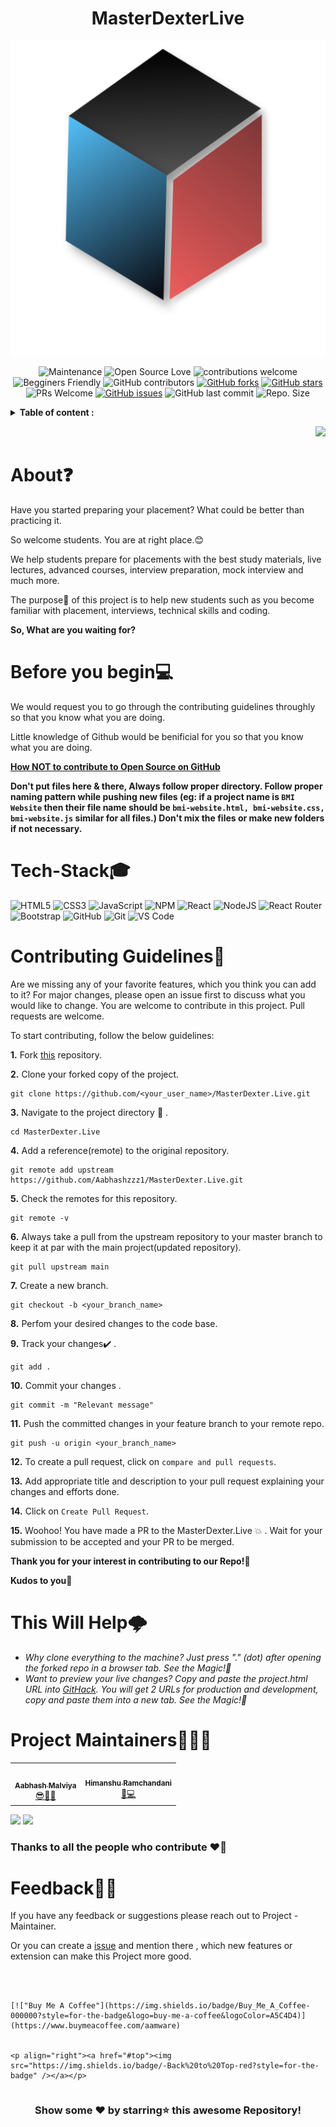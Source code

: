 <div id="top"></div>


<h1 align="center">MasterDexterLive </h1>
<p align="center">
    <a href="https://github.com/Aabhashzzz1/MasterDexter.Live">
        <img alt="MasterDexterLive" src="https://github.com/Aabhashzzz1/MasterDexter.Live/blob/main/public/logo512.png" />
    </a>
</p>

<!-- ---------------------------------------------------------------------------------------------------------------------- -->


<div align="center">

![Maintenance](https://img.shields.io/badge/Maintained%3F-yes-orange.svg)
![Open Source Love](https://img.shields.io/badge/Open%20Source-%E2%9D%A4-red)
![contributions welcome](https://img.shields.io/badge/contributions-welcome-brightgreen.svg?style=flat)
![Begginers Friendly](https://img.shields.io/badge/Begginer%20Friendly%20-Yes-orange)
![GitHub contributors](https://img.shields.io/github/contributors/Aabhashzzz1/MasterDexter.Live?color=blue)
[![GitHub forks](https://img.shields.io/github/forks/Aabhashzzz1/MasterDexter.Live)](https://github.com/Aabhashzzz1/MasterDexter.Live/network)
[![GitHub stars](https://img.shields.io/github/stars/Aabhashzzz1/MasterDexter.Live)](https://github.com/Aabhashzzz1/MasterDexter.Live/stargazers)
![PRs Welcome](https://img.shields.io/badge/PRs-welcome-brightgreen.svg?style=flat-square) 
[![GitHub issues](https://img.shields.io/github/issues/Aabhashzzz1/MasterDexter.Live)](https://github.com/Aabhashzzz1/MasterDexter.Live/issues)
![GitHub last commit](https://img.shields.io/github/last-commit/Aabhashzzz1/MasterDexter.Live?color=red&style=plastic)
![Repo. Size](https://img.shields.io/github/repo-size/Aabhashzzz1/MasterDexter.Live?color=white) 

</div>

<!-- ---------------------------------------------------------------------------------------------------------------------- -->
<!-- TABLE OF CONTENTS --> 

<details>
            <summary><b> Table of content : </b></summary>

*  <a href="#About">About❓</a>
* <a href="#Before">Before you begin💻</a>  
* <a href="#Tech-Stack">Tech-Stack used🎓</a>  
* <a href="#Contributing">Contributing Guidelines📝</a> 
* <a href="#Help">This Will Help🌩️</a>  
* <a href="#Maintainer">Project Maintainers🕵</a>    
* <a href="#Feedback">Feedback</a>     


</details>

<p align="right"><a href="#Bottom"><img src="https://img.shields.io/badge/-Bottom-red?style=for-the-badge" /></a></p>

<!-- ------------------------------------------------------------------------------------------------------------------------------------------------------ -->
<!-- ------------------------------------------------------------------------------------------------------------------------------------------------------ -->
<div id="#About"></div>

# About❓
Have you started preparing your placement? What could be better than practicing it.

So welcome students. You are at right place.😊

We help students prepare for placements with the best study materials, live lectures, advanced courses, interview preparation, mock interview and much more.

The purpose🎯 of this project is to help new students such as you become familiar with placement, interviews, technical skills and coding.

**So, What are you waiting for?**
<br>

<!-- ------------------------------------------------------------------------------------------------------------------------------------------------------ -->
<!-- ------------------------------------------------------------------------------------------------------------------------------------------------------ -->
<div id="Before"></div>

# Before you begin💻

We would request you to go through the contributing guidelines throughly so that you know what you are doing.

Little knowledge of Github would be benificial for you so that you know what you are doing.

**[How NOT to contribute to Open Source on GitHub](https://astrodevil.hashnode.dev/how-not-to-contribute-to-open-source-on-github-tips-for-beginners)**

**Don't put files here & there, Always follow proper directory. Follow proper naming pattern while pushing new files (eg: if a project name is ```BMI Website``` then their file name should be ```bmi-website.html, bmi-website.css, bmi-website.js``` similar for all files.) Don't mix the files or make new folders if not necessary.**

<div id="Tech-Stack"></div>

# Tech-Stack🎓
![HTML5](https://img.shields.io/badge/HTML5-E34F26?style=for-the-badge&logo=html5&logoColor=white) ![CSS3](https://img.shields.io/badge/CSS3-1572B6?style=for-the-badge&logo=css3&logoColor=white) ![JavaScript](https://img.shields.io/badge/JavaScript-323330?style=for-the-badge&logo=javascript&logoColor=F7DF1E) ![NPM](https://img.shields.io/badge/npm-CB3837?style=for-the-badge&logo=npm&logoColor=white) ![React](https://img.shields.io/badge/React-20232A?style=for-the-badge&logo=react&logoColor=61DAFB) ![NodeJS](https://img.shields.io/badge/Node.js-339933?style=for-the-badge&logo=nodedotjs&logoColor=white) ![React Router](https://img.shields.io/badge/React_Router-CA4245?style=for-the-badge&logo=react-router&logoColor=white) ![Bootstrap](https://img.shields.io/badge/Bootstrap-563D7C?style=for-the-badge&logo=bootstrap&logoColor=white) ![GitHub](https://img.shields.io/badge/GitHub-100000?style=for-the-badge&logo=github&logoColor=white) ![Git](https://img.shields.io/badge/GIT-E44C30?style=for-the-badge&logo=git&logoColor=white)  ![VS Code](https://img.shields.io/badge/Visual_Studio_Code-0078D4?style=for-the-badge&logo=visual%20studio%20code&logoColor=white)

<div id="Contributing"></div>

# Contributing Guidelines📝

Are we missing any of your favorite features, which you think you can add to it? For major changes, please open an issue first to discuss what you would like to change. You are welcome to contribute in this project. Pull requests are welcome.

To start contributing, follow the below guidelines: 

**1.**  Fork [this](https://github.com/Aabhashzzz1/MasterDexter.Live) repository.

**2.**  Clone your forked copy of the project.

```
git clone https://github.com/<your_user_name>/MasterDexter.Live.git
```

**3.** Navigate to the project directory :file_folder: .

```
cd MasterDexter.Live
```

**4.** Add a reference(remote) to the original repository.

```
git remote add upstream https://github.com/Aabhashzzz1/MasterDexter.Live.git 
```

**5.** Check the remotes for this repository.

```
git remote -v
```

**6.** Always take a pull from the upstream repository to your master branch to keep it at par with the main project(updated repository).

```
git pull upstream main
```

**7.** Create a new branch.

```
git checkout -b <your_branch_name>
```

**8.** Perfom your desired changes to the code base.

**9.** Track your changes:heavy_check_mark: .

```
git add . 
```

**10.** Commit your changes .

```
git commit -m "Relevant message"
```

**11.** Push the committed changes in your feature branch to your remote repo.

```
git push -u origin <your_branch_name>
```

**12.** To create a pull request, click on `compare and pull requests`.

**13.** Add appropriate title and description to your pull request explaining your changes and efforts done.

**14.** Click on `Create Pull Request`.


**15.** Woohoo! You have made a PR to the MasterDexter.Live :boom: . Wait for your submission to be accepted and your PR to be merged.

**Thank you for your interest in contributing to our Repo!🏼**

**Kudos to you🎈**

<div id="Help"></div>

# This Will Help🌩️

- *Why clone everything to the machine? Just press "." (dot) after opening the forked repo in a browser tab. See the Magic!🎉*
- *Want to preview your live changes? Copy and paste the project.html URL into [GitHack](https://raw.githack.com/). You will get 2 URLs for production and development, copy and paste them into a new tab. See the Magic!🎉*

<div id="Maintainer"></div>

# Project Maintainers🕵🏼‍♂

<table>
<tbody><tr>
<td align="center"><a href="https://github.com/Aabhashzzz1"><img alt="" src="https://avatars.githubusercontent.com/u/55883195?v=4" width="130px;"><br><sub><b> Aabhash Malviya </b></sub></a><br><a href="https://github.com/Aabhashzzz1/MasterDexter.Live/commits?author=Aabhashzzz1" title="Code">😎👨‍💻 </a></td> </a></td>

<td align="center"><a href="https://github.com/hemansnation"><img alt="" src="https://avatars.githubusercontent.com/u/37770869?v=4" width="130px;"><br><sub><b> Himanshu Ramchandani  </b></sub></a><br><a href="https://github.com/Aabhashzzz1/MasterDexter.Live/commits?author=hemansnation" title="Code">🌝💻 </a></td> </a></td>
</tr>
</tbody></table>


<a href="https://github.com/Aabhashzzz1/MasterDexter.Live"><img src="https://forthebadge.com/images/badges/built-by-developers.svg"  ></a> 
<a href="https://github.com/Aabhashzzz1/MasterDexter.Live"><img src="https://forthebadge.com/images/badges/built-with-love.svg"  ></a> 



### Thanks to all the people who contribute ❤️‍🔥

<div id="Feedback"></div>

# Feedback✌🏼

If you have any feedback or suggestions please reach out to Project - Maintainer.  

Or you can create a  <a href="https://github.com/Aabhashzzz1/MasterDexter.Live/issues">issue</a> and mention there , which new features or extension can make this Project more good.

<!-- ------------------------------------------------------------------------------------------------------------------------------------------------------------------ -->

<br>
  
<br>
<div style="display:flex">

    [!["Buy Me A Coffee"](https://img.shields.io/badge/Buy_Me_A_Coffee-000000?style=for-the-badge&logo=buy-me-a-coffee&logoColor=A5C4D4)](https://www.buymeacoffee.com/aamware)


    <p align="right"><a href="#top"><img src="https://img.shields.io/badge/-Back%20to%20Top-red?style=for-the-badge" /></a></p>

</div>


<div align="center">

### Show some ❤️ by starring⭐ this awesome Repository!

</div>
  
  
<div id="Bottom"></div>

<br>
